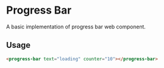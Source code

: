 # Progress Bar

A basic implementation of progress bar web component.

## Usage

```html
<progress-bar text="loading" counter="10"></progress-bar>
```
